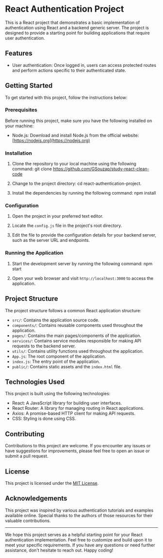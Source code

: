 # React Authentication Project

This is a React project that demonstrates a basic implementation of authentication using React and a backend generic server. The project is designed to provide a starting point for building applications that require user authentication.

## Features

<!---
TODO: Add the new features
-->
- User authentication: Once logged in, users can access protected routes and perform actions specific to their authenticated state.

## Getting Started

To get started with this project, follow the instructions below:

### Prerequisites

Before running this project, make sure you have the following installed on your machine:

- Node.js: Download and install Node.js from the official website: [https://nodejs.org](https://nodejs.org)

### Installation

1. Clone the repository to your local machine using the following command: git clone https://github.com/GSouzap/study-react-clean-code

2. Change to the project directory: cd react-authentication-project.

3. Install the dependencies by running the following command: npm install


### Configuration

1. Open the project in your preferred text editor.

2. Locate the `config.js` file in the project's root directory.

3. Edit the file to provide the configuration details for your backend server, such as the server URL and endpoints.

### Running the Application

1. Start the development server by running the following command: npm start


2. Open your web browser and visit `http://localhost:3000` to access the application.

## Project Structure

The project structure follows a common React application structure:

- `src/`: Contains the application source code.
- `components/`: Contains reusable components used throughout the application.
- `pages/`: Contains the main pages/components of the application.
- `services/`: Contains service modules responsible for making API requests to the backend server.
- `utils/`: Contains utility functions used throughout the application.
- `App.js`: The root component of the application.
- `index.js`: The entry point of the application.
- `public/`: Contains static assets and the `index.html` file.

## Technologies Used

This project is built using the following technologies:

- React: A JavaScript library for building user interfaces.
- React Router: A library for managing routing in React applications.
- Axios: A promise-based HTTP client for making API requests.
- CSS: Styling is done using CSS.

## Contributing

Contributions to this project are welcome. If you encounter any issues or have suggestions for improvements, please feel free to open an issue or submit a pull request.

## License

This project is licensed under the [MIT License](LICENSE).

## Acknowledgements

This project was inspired by various authentication tutorials and examples available online. Special thanks to the authors of those resources for their valuable contributions.

---

We hope this project serves as a helpful starting point for your React authentication implementation. Feel free to customize and build upon it to meet your specific requirements. If you have any questions or need further assistance, don't hesitate to reach out. Happy coding!
